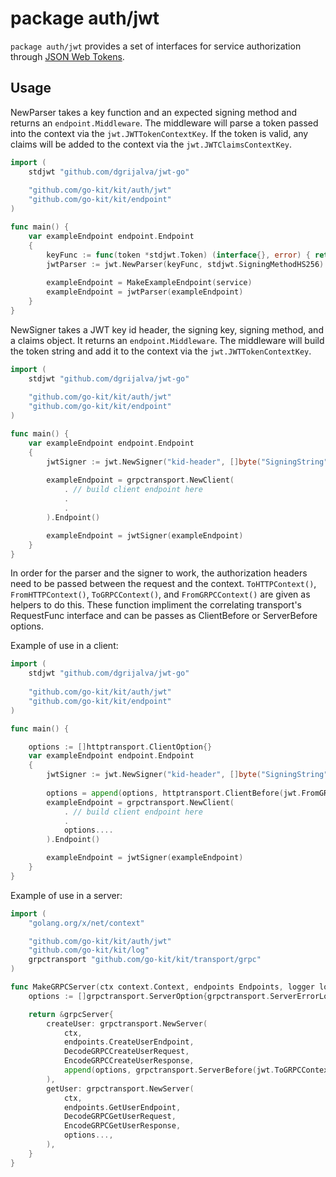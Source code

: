 # package auth/jwt

`package auth/jwt` provides a set of interfaces for service authorization through [JSON Web Tokens](https://jwt.io/).

## Usage

NewParser takes a key function and an expected signing method and returns an `endpoint.Middleware`. 
The middleware will parse a token passed into the context via the `jwt.JWTTokenContextKey`. 
If the token is valid, any claims will be added to the context via the `jwt.JWTClaimsContextKey`.

```go
import (
	stdjwt "github.com/dgrijalva/jwt-go"
    
    "github.com/go-kit/kit/auth/jwt"
    "github.com/go-kit/kit/endpoint"
)

func main() {
	var exampleEndpoint endpoint.Endpoint
	{
		keyFunc := func(token *stdjwt.Token) (interface{}, error) { return []byte("SigningString"), nil }
		jwtParser := jwt.NewParser(keyFunc, stdjwt.SigningMethodHS256)
        
		exampleEndpoint = MakeExampleEndpoint(service)
		exampleEndpoint = jwtParser(exampleEndpoint)
	}
}
```

NewSigner takes a JWT key id header, the signing key, signing method, and a claims object. It returns an `endpoint.Middleware`.
The middleware will build the token string and add it to the context via the `jwt.JWTTokenContextKey`.

```go
import (
	stdjwt "github.com/dgrijalva/jwt-go"
    
    "github.com/go-kit/kit/auth/jwt"
    "github.com/go-kit/kit/endpoint"
)

func main() {
	var exampleEndpoint endpoint.Endpoint
	{
		jwtSigner := jwt.NewSigner("kid-header", []byte("SigningString"), stdjwt.SigningMethodHS256, jwt.Claims{})
        
		exampleEndpoint = grpctransport.NewClient(
        	. // build client endpoint here
			.
			.
		).Endpoint()

		exampleEndpoint = jwtSigner(exampleEndpoint)
	}
}
```

In order for the parser and the signer to work, the authorization headers need to be passed between the request and the context.
`ToHTTPContext()`, `FromHTTPContext()`, `ToGRPCContext()`, and `FromGRPCContext()` are given as helpers to do this.
These function impliment the correlating transport's RequestFunc interface and can be passes as ClientBefore or ServerBefore options.

Example of use in a client:

```go
import (
	stdjwt "github.com/dgrijalva/jwt-go"
    
    "github.com/go-kit/kit/auth/jwt"
    "github.com/go-kit/kit/endpoint"
)

func main() {

    options := []httptransport.ClientOption{}
	var exampleEndpoint endpoint.Endpoint
	{
		jwtSigner := jwt.NewSigner("kid-header", []byte("SigningString"), stdjwt.SigningMethodHS256, jwt.Claims{})
       
		options = append(options, httptransport.ClientBefore(jwt.FromGRPCContext()))
		exampleEndpoint = grpctransport.NewClient(
        	. // build client endpoint here
			.
			options....
		).Endpoint()

		exampleEndpoint = jwtSigner(exampleEndpoint)
	}
}
```

Example of use in a server:

```go
import (
	"golang.org/x/net/context"

	"github.com/go-kit/kit/auth/jwt"
	"github.com/go-kit/kit/log"
	grpctransport "github.com/go-kit/kit/transport/grpc"
)

func MakeGRPCServer(ctx context.Context, endpoints Endpoints, logger log.Logger) pb.ExampleServer {
	options := []grpctransport.ServerOption{grpctransport.ServerErrorLogger(logger)}

	return &grpcServer{
		createUser: grpctransport.NewServer(
			ctx,
			endpoints.CreateUserEndpoint,
			DecodeGRPCCreateUserRequest,
			EncodeGRPCCreateUserResponse,
			append(options, grpctransport.ServerBefore(jwt.ToGRPCContext()))...,
		),
		getUser: grpctransport.NewServer(
			ctx,
			endpoints.GetUserEndpoint,
			DecodeGRPCGetUserRequest,
			EncodeGRPCGetUserResponse,
			options...,
		),
	}
}
```
